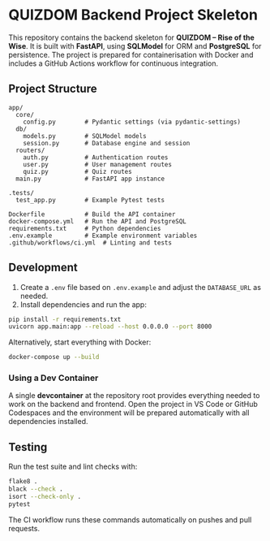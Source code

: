 # QUIZDOM Backend Project Skeleton

This repository contains the backend skeleton for **QUIZDOM – Rise of the Wise**. It is built with **FastAPI**, using **SQLModel** for ORM and **PostgreSQL** for persistence. The project is prepared for containerisation with Docker and includes a GitHub Actions workflow for continuous integration.

## Project Structure

```
app/
  core/
    config.py        # Pydantic settings (via pydantic-settings)
  db/
    models.py        # SQLModel models
    session.py       # Database engine and session
  routers/
    auth.py          # Authentication routes
    user.py          # User management routes
    quiz.py          # Quiz routes
  main.py            # FastAPI app instance

.tests/
  test_app.py        # Example Pytest tests

Dockerfile           # Build the API container
docker-compose.yml   # Run the API and PostgreSQL
requirements.txt     # Python dependencies
.env.example         # Example environment variables
.github/workflows/ci.yml  # Linting and tests
```

## Development

1. Create a `.env` file based on `.env.example` and adjust the `DATABASE_URL` as needed.
2. Install dependencies and run the app:

```bash
pip install -r requirements.txt
uvicorn app.main:app --reload --host 0.0.0.0 --port 8000
```

Alternatively, start everything with Docker:

```bash
docker-compose up --build
```

### Using a Dev Container

A single **devcontainer** at the repository root provides everything needed to
work on the backend and frontend. Open the project in VS Code or GitHub
Codespaces and the environment will be prepared automatically with all
dependencies installed.

## Testing

Run the test suite and lint checks with:

```bash
flake8 .
black --check .
isort --check-only .
pytest
```

The CI workflow runs these commands automatically on pushes and pull requests.
